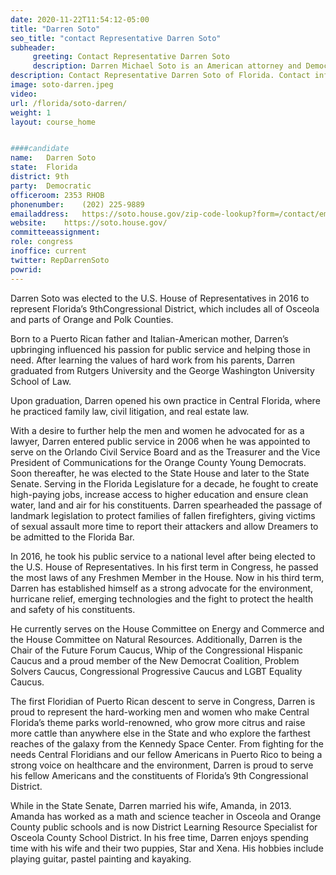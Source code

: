 ```yaml
---
date: 2020-11-22T11:54:12-05:00
title: "Darren Soto"
seo_title: "contact Representative Darren Soto"
subheader:
     greeting: Contact Representative Darren Soto 
     description: Darren Michael Soto is an American attorney and Democratic politician from Orlando, Florida, who is the U.S. Representative for Florida's 9th district.
description: Contact Representative Darren Soto of Florida. Contact information for Darren Soto includes email address, phone number, and mailing address.
image: soto-darren.jpeg
video: 
url: /florida/soto-darren/
weight: 1
layout: course_home


####candidate
name:	Darren Soto
state:	Florida
district: 9th
party:	Democratic
officeroom:	2353 RHOB
phonenumber:	(202) 225-9889
emailaddress:	https://soto.house.gov/zip-code-lookup?form=/contact/email
website:	https://soto.house.gov/
committeeassignment: 
role: congress
inoffice: current
twitter: RepDarrenSoto
powrid: 
---
```


Darren Soto was elected to the U.S. House of Representatives in 2016 to represent Florida’s 9thCongressional District, which includes all of Osceola and parts of Orange and Polk Counties. 

Born to a Puerto Rican father and Italian-American mother, Darren’s upbringing influenced his passion for public service and helping those in need.  After learning the values of hard work from his parents, Darren graduated from Rutgers University and the George Washington University School of Law. 

Upon graduation, Darren opened his own practice in Central Florida, where he practiced family law, civil litigation, and real estate law. 

With a desire to further help the men and women he advocated for as a lawyer, Darren entered public service in 2006 when he was appointed to serve on the Orlando Civil Service Board and as the Treasurer and the Vice President of Communications for the Orange County Young Democrats. Soon thereafter, he was elected to the State House and later to the State Senate. Serving in the Florida Legislature for a decade, he fought to create high-paying jobs, increase access to higher education and ensure clean water, land and air for his constituents. Darren spearheaded the passage of landmark legislation to protect families of fallen firefighters, giving victims of sexual assault more time to report their attackers and allow Dreamers to be admitted to the Florida Bar. 

In 2016, he took his public service to a national level after being elected to the U.S. House of Representatives. In his first term in Congress, he passed the most laws of any Freshmen Member in the House. Now in his third term, Darren has established himself as a strong advocate for the environment, hurricane relief, emerging technologies and the fight to protect the health and safety of his constituents. 

He currently serves on the House Committee on Energy and Commerce and the House Committee on Natural Resources. Additionally, Darren is the Chair of the Future Forum Caucus, Whip of the Congressional Hispanic Caucus and a proud member of the New Democrat Coalition,  Problem Solvers Caucus, Congressional Progressive Caucus and LGBT Equality Caucus. 

The first Floridian of Puerto Rican descent to serve in Congress, Darren is proud to represent the hard-working men and women who make Central Florida’s theme parks world-renowned, who grow more citrus and raise more cattle than anywhere else in the State and who explore the farthest reaches of the galaxy from the Kennedy Space Center. From fighting for the needs Central Floridians and our fellow Americans in Puerto Rico to being a strong voice on healthcare and the environment, Darren is proud to serve his fellow Americans and the constituents of Florida’s 9th Congressional District.

While in the State Senate, Darren married his wife, Amanda, in 2013. Amanda has worked as a math and science teacher in Osceola and Orange County public schools and is now District Learning Resource Specialist for Osceola County School District. In his free time, Darren enjoys spending time with his wife and their two puppies, Star and Xena. His hobbies include playing guitar, pastel painting and kayaking.